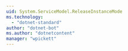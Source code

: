 ```yaml
---
uid: System.ServiceModel.ReleaseInstanceMode
ms.technology: 
  - "dotnet-standard"
author: "dotnet-bot"
ms.author: "dotnetcontent"
manager: "wpickett"
---
```


